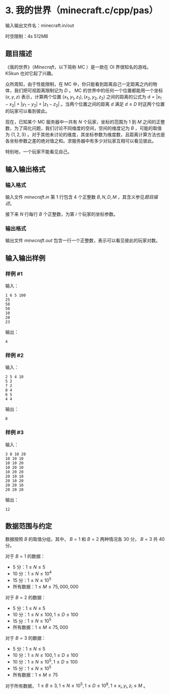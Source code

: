 # 3. 我的世界（minecraft.c/cpp/pas）

输入输出文件名：minecraft.in/out

时空限制：4s 512MB

## 题目描述

《我的世界》（*Minecraft*，以下简称 MC ）是一款在 OI 界很知名的游戏。 KSkun 也对它起了兴趣。

众所周知，由于性能限制，在 MC 中，你只能看到距离自己一定距离之内的物体，我们把可视距离限制记为 $D$ 。 MC 的世界中的任何一个位置都能用一个坐标 $(x, y, z)$ 表示，计算两个位置 $(x_1, y_1, z_1), (x_2, y_2, z_2)$ 之间的距离的公式为 $d = |x_1 - x_2| + |y_1 - y_2| + |z_1 - z_2|$ 。当两个位置之间的距离 $d$ 满足 $d \leq D$ 时这两个位置的玩家可以看到彼此。

现在，已知某个 MC 服务器中一共有 $N$ 个玩家，坐标的范围为 $1$ 到 $M$ 之间的正整数，为了简化问题，我们讨论不同维度的空间，空间的维度记为 $B$ ，可能的取值为 $\{1, 2, 3\}$ 。对于其他未讨论的维度，其坐标参数为维度数，且距离计算方法也是各坐标参数之差的绝对值之和。求服务器中有多少对玩家互相可以看见彼此。

特别地，一个玩家不能看见自己。

## 输入输出格式

### 输入格式

输入文件 *minecraft.in* 第 $1$ 行包含 $4$ 个正整数 $B, N, D, M$ ，其含义参见*题目描述*。

接下来 $N$ 行每行 $B$ 个正整数，为第 $i$ 个玩家的坐标参数。

### 输出格式

输出文件 *minecraft.out* 包含一行一个正整数，表示可以看见彼此的玩家对数。

## 输入输出样例

### 样例 #1

输入：

```
1 6 5 100 
25 
50 
50 
10 
20 
23
```

输出：

```
4
```

### 样例 #2

输入：

```
2 5 4 10 
5 2 
7 2 
8 4 
6 5 
4 4
```

输出：

```
8
```

### 样例 #3

输入：

```
3 8 10 20 
10 10 10 
10 10 20 
10 20 10 
10 20 20 
20 10 10 
20 10 20 
20 20 10 
20 20 20 
```

输出：

```
12
```

## 数据范围与约定

数据按照 $B$ 的取值分组，其中， $B=1$ 和 $B=2$ 两种情况各 $30$ 分， $B=3$ 共 $40$ 分。

对于 $B=1$ 的数据：

- $5$ 分：$1 \leq N \leq 5$
- $10$ 分：$1 \leq N \leq 10^4$
- $15$ 分：$1 \leq N \leq 10^5$
- 所有数据：$1 \leq M \leq 75,000,000$

对于 $B=2$ 的数据：

- $5$ 分：$1 \leq N \leq 5$
- $10$ 分：$1 \leq N \leq 100, 1 \leq D \leq 100$
- $15$ 分：$1 \leq N \leq 10^5$
- 所有数据：$1 \leq M \leq 75,000$

对于 $B=3$ 的数据：

- $5$ 分：$1 \leq N \leq 5$
- $10$ 分：$1 \leq N \leq 100, 1 \leq D \leq 100$
- $10$ 分：$1 \leq N \leq 10^5, 1 \leq D \leq 100$
- $15$ 分：$1 \leq N \leq 10^5$
- 所有数据：$1 \leq M \leq 75$

对于所有数据， $1 \leq B \leq 3, 1 \leq N \leq 10^5, 1 \leq D \leq 10^8, 1 \leq x_i, y_i, z_i \leq M$ 。